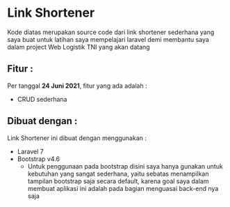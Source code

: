# Link Shortener

Kode diatas merupakan source code dari link shortener sederhana yang saya buat untuk latihan saya mempelajari laravel demi membantu saya dalam project Web Logistik TNI yang akan datang

## Fitur : 
Per tanggal **24 Juni 2021**, fitur yang ada adalah :
* CRUD sederhana
 
## Dibuat dengan : 
Link Shortener ini dibuat dengan menggunakan :
* Laravel 7
* Bootstrap v4.6
	* Untuk penggunaan pada bootstrap disini saya hanya gunakan untuk kebutuhan yang sangat sederhana, yaitu sebatas menampilkan tampilan bootstrap saja secara default, karena goal saya dalam membuat aplikasi ini adalah pada bagian menguasai back-end nya saja
